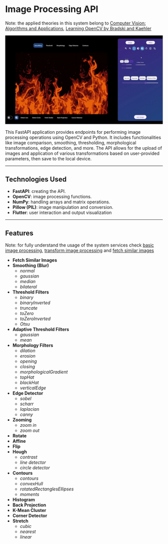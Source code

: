# Image Processing API
Note: the applied theories in this system belong to [Computer Vision: Algorithms and Applications](http://szeliski.org/Book/), [Learning OpenCV by Bradski and Kaehler](https://www.bogotobogo.com/cplusplus/files/OReilly%20Learning%20OpenCV.pdf)

<p align="center">
  <img src="https://github.com/owl-lilith/ImageXpert/blob/main/output/overview.png" alt="System Overview" width="600">
</p>


This FastAPI application provides endpoints for performing image processing operations using OpenCV and Python. It includes functionalities like image comparison, smoothing, thresholding, morphological transformations, edge detection, and more. The API allows for the upload of images and application of various transformations based on user-provided parameters, then save to the local device.

---

## Technologies Used
- **FastAPI**: creating the API.
- **OpenCV**: image processing functions.
- **NumPy**: handling arrays and matrix operations.
- **Pillow (PIL)**: image manipulation and conversion.
- **Flutter**: user interaction and output visualization 

---

## Features

Note: for fully understand the usage of the system services check [basic image processing](output/basic%20image%20processing.mp4), [transform image processing](output/transform%20image%20processing.mp4) and [fetch similar images](output/fetch%20similar%20images.mp4)

- **Fetch Similar Images**
- **Smoothing (Blur)**
    - *normal*
    - *gaussian*
    - *median*
    - *bilateral*
- **Threshold Filters**
    - *binary*
    - *binaryInverted*
    - *truncate*
    - *toZero*
    - *toZeroInverted*
    - *Otsu*
- **Adaptive Threshold Filters**
    - *gaussian*
    - *mean*
- **Morphology Filters**
    - *dilation*
    - *erosion*
    - *opening*
    - *closing*
    - *morphologicalGradient*
    - *topHat*
    - *blackHat*
    - *verticalEdge*
- **Edge Detector**
    - *sobel*
    - *scharr*
    - *laplacian*
    - *canny*
- **Zooming**
    - *zoom in*
    - *zoom out*
- **Rotate**
- **Affine**
- **Flip**
- **Hough**
    - *contrast*
    - *line detector*
    - *circle detector*
- **Contours**
    - *contours*
    - *convexHull*
    - *rotatedRectanglesEllipses*
    - *moments*
- **Histogram**
- **Back Projection**
- **K-Mean Cluster**
- **Corner Detector**
- **Stretch**
    - *cubic*
    - *nearest*
    - *linear*